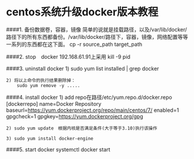 # centos系统升级docker版本教程

####1. 备份数据卷，容器，镜像
	简单的说就是挂载路径，以及/var/lib/docker/路径下的所有东西都备份。/var/lib/docker/路径下，容器，镜像，网络配置等等一系列的东西都在这下面。
	cp -r source_path target_path

####2. stop　docker 
	192.168.61.91上采用 kill -9 pid

####3. uninstall docker
	1) sudo yum list installed | grep docker
	
	2) 将以上命令的执行结果删除掉：
		sudo yum remove -y .....

####4. install docker
	1) add repo在路径/etc/yum.repo.d/docker.repo
		[dockerrepo]
		name=Docker Repository
		baseurl=https://yum.dockerproject.org/repo/main/centos/7/
		enabled=1
		gpgcheck=1
		gpgkey=https://yum.dockerproject.org/gpg

	2) sudo yum update　根据内核是否满足条件(大于等于3.10)执行该操作

	3) sudo yum install docker-engine

####5. start docker
	systemctl docker start
